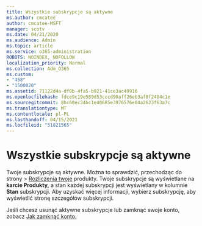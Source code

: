 ```yaml
---
title: Wszystkie subskrypcje są aktywne
ms.author: cmcatee
author: cmcatee-MSFT
manager: scotv
ms.date: 04/21/2020
ms.audience: Admin
ms.topic: article
ms.service: o365-administration
ROBOTS: NOINDEX, NOFOLLOW
localization_priority: Normal
ms.collection: Adm_O365
ms.custom:
- "458"
- "1500020"
ms.assetid: 71122d4a-df0b-4fa5-b921-41ce3ac49916
ms.openlocfilehash: fdce9c19e589d53cccd90aff26eb3af0f2404c1e
ms.sourcegitcommit: 8bc60ec34bc1e40685e3976576e04a2623f63a7c
ms.translationtype: MT
ms.contentlocale: pl-PL
ms.lasthandoff: 04/15/2021
ms.locfileid: "51821565"
---
```

# <a name="all-subscriptions-are-active"></a>Wszystkie subskrypcje są aktywne

Twoje subskrypcje są aktywne. Można to sprawdzić, przechodząc  do strony \> [Rozliczenia twoje](https://go.microsoft.com/fwlink/p/?linkid=842054) produkty. Twoje subskrypcje są wyświetlane na **karcie Produkty,** a stan każdej subskrypcji jest wyświetlany w kolumnie **Stan** subskrypcji. Aby uzyskać więcej informacji, wybierz subskrypcję, aby wyświetlić stronę szczegółów subskrypcji.
  
Jeśli chcesz usunąć aktywne subskrypcje lub zamknąć swoje konto, zobacz [Jak zamknąć konto.](https://docs.microsoft.com/microsoft-365/commerce/close-your-account?view=o365-worldwide)
